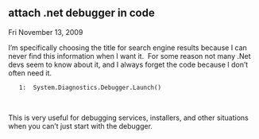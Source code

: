 
attach .net debugger in code
----------------------------

Fri November 13, 2009

I’m specifically choosing the title for search engine results because I
can never find this information when I want it.  For some reason not
many .Net devs seem to know about it, and I always forget the code
because I don’t often need it.

<div class="csharpcode">

``` {.alt}
   1:  System.Diagnostics.Debugger.Launch()
```

</div>

 

This is very useful for debugging services, installers, and other
situations when you can’t just start with the debugger.
